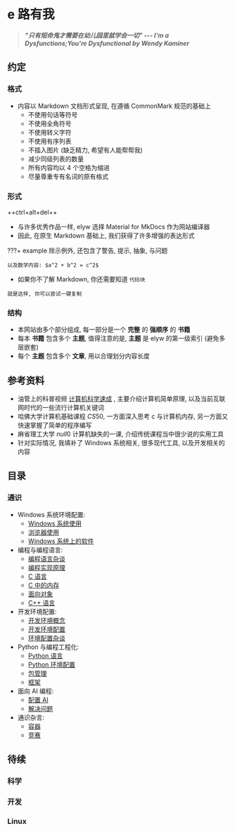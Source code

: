 # e 路有我

> _**"只有短命鬼才需要在幼儿园里就学会一切" --- I'm a Dysfunctions;You're Dysfunctional by Wendy Kaminer**_

## 约定

### 格式

* 内容以 Markdown 文档形式呈现, 在遵循 CommonMark 规范的基础上
    * 不使用句话等符号
    * 不使用全角符号
    * 不使用转义字符
    * 不使用有序列表
    * 不插入图片 (缺乏精力, 希望有人能帮帮我)
    * 减少同级列表的数量
    * 所有内容均以 4 个空格为缩进
    * 尽量尊重专有名词的原有格式

### 形式

++ctrl+alt+del++

* 与许多优秀作品一样, elyw 选择 Material for MkDocs 作为网站编译器
* 因此, 在原生 Markdown 基础上, 我们获得了许多增强的表达形式

???+ example
    除示例外, 还包含了警告, 提示, 抽象, 与问题

    以及数学内容: $a^2 + b^2 = c^2$

* 如果你不了解 Markdown, 你还需要知道 `代码块`

```text
就是这样, 你可以尝试一键复制
```

### 结构

* 本网站由多个部分组成, 每一部分是一个 **完整** 的 **强顺序** 的 **书籍**
* 每本 **书籍** 包含多个 **主题**, 值得注意的是, **主题** 是 elyw 的第一级索引 (避免多层嵌套)
* 每个 **主题** 包含多个 **文章**, 用以合理划分内容长度

## 参考资料

* 油管上的科普视频 [计算机科学速成](https://www.bilibili.com/video/BV1EW411u7th/) , 主要介绍计算机简单原理, 以及当前互联网时代的一些流行计算机关键词
* 哈佛大学计算机基础课程 $CS50$, 一方面深入思考 c 与计算机内存, 另一方面又快速掌握了简单的程序编写
* 麻省理工大学 $null0$ 计算机缺失的一课, 介绍传统课程当中很少说的实用工具
* 针对实际情况, 我填补了 Windows 系统相关, 很多现代工具, 以及开发相关的内容

## 目录

### 通识

* Windows 系统环境配置:
    * [Windows 系统使用](通识/Windows系统使用)
    * [浏览器使用](通识/浏览器使用)
    * [Windows 系统上的软件](通识/Windows系统上的软件)
* 编程与编程语言:
    * [编程语言杂谈](通识/编程语言杂谈)
    * [编程实现原理](通识/编程实现原理)
    * [C 语言](通识/C语言)
    * [C 中的内存](通识/C中的内存)
    * [面向对象](通识/面向对象)
    * [C++ 语言](通识/C++语言)
* 开发环境配置:
    * [开发环境概念](通识/开发环境概念)
    * [开发环境配置](通识/开发环境配置)
    * [环境配置杂谈](通识/环境配置杂谈)
* Python 与编程工程化:
    * [Python 语言](通识/Python语言)
    * [Python 环境配置](通识/Python环境配置)
    * [包管理](通识/包管理)
    * [框架](通识/框架)
* 面向 AI 编程:
    * [配置 AI](通识/配置AI)
    * [解决问题](通识/解决问题)
* 通识杂言:
    * [容器](通识/容器)
    * [竞赛](通识/竞赛)

## 待续

### 科学

### 开发

### Linux
